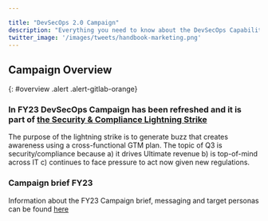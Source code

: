```yaml
---

title: "DevSecOps 2.0 Campaign"
description: "Everything you need to know about the DevSecOps Capability campaign."
twitter_image: '/images/tweets/handbook-marketing.png'
---
```








## Campaign Overview

{: #overview .alert .alert-gitlab-orange}

### In FY23 DevSecOps Campaign has been refreshed and it is part of [the Security & Compliance Lightning Strike](https://gitlab.com/groups/gitlab-com/marketing/-/epics/3271)

The purpose of the lightning strike is to generate buzz that creates awareness using a cross-functional GTM plan. The topic of Q3 is security/compliance because a) it drives Ultimate revenue b) is top-of-mind across IT c) continues to face pressure to act now given new regulations.

### Campaign brief FY23

Information about the FY23 Campaign brief, messaging and target personas can be found [here](https://gitlab.com/groups/gitlab-com/marketing/-/epics/2868#memo-campaign-brief)



